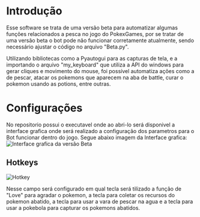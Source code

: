 # Introdução

Esse software se trata de uma versão beta para automatizar algumas funções relacionados a pesca no jogo do PokexGames, por se tratar de uma versão beta o bot pode não funcionar corretamente atualmente, sendo necessário ajustar o código no arquivo "Beta.py".

Utilizando bibliotecas como a Pyautogui para as capturas de tela, e a importando o arquivo "my_keyboard" que utiliza a API do windows para gerar cliques e movimento do mouse, foi possível automatiza ações como a de pescar, atacar os pokemons que aparecem na aba de battle, curar o pokemon usando as potions, entre outras.

# Configurações

No repositorio possui o executavel onde ao abri-lo será disponivel a interface grafica onde será realizado a configuração dos parametros para o Bot funcionar dentro do jogo. Segue abaixo imagem da Interface grafica:
![Interface grafica da versão Beta](https://i.postimg.cc/g0Gw5Tm6/Captura-de-tela-2024-12-10-132148.png)

## Hotkeys

![Hotkey](https://i.postimg.cc/jj9hbT5F/Hotkeys.png)

Nesse campo será configurado em qual tecla será tilizado a função de "Love" para agradar o pokemon, a tecla para coletar os recursos do pokemon abatido, a tecla para usar a vara de pescar na agua e a tecla para usar a pokebola para capturar os pokemons abatidos.


